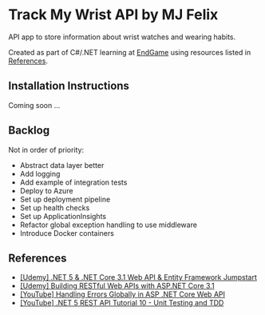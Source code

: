 # Track My Wrist API by MJ Felix

API app to store information about wrist watches and wearing habits.

Created as part of C#/.NET learning at [EndGame](https://www.end-game.com) using resources listed in [References](#references).

## Installation Instructions

Coming soon ...

## Backlog

Not in order of priority:

- Abstract data layer better
- Add logging
- Add example of integration tests
- Deploy to Azure
- Set up deployment pipeline
- Set up health checks
- Set up ApplicationInsights
- Refactor global exception handling to use middleware
- Introduce Docker containers

## References

- [[Udemy] .NET 5 & .NET Core 3.1 Web API & Entity Framework Jumpstart](https://www.udemy.com/course/net-core-31-web-api-entity-framework-core-jumpstart)
- [[Udemy] Building RESTful Web APIs with ASP.NET Core 3.1](https://www.udemy.com/course/building-restful-web-apis-with-aspnet-core)
- [[YouTube] Handling Errors Globally in ASP .NET Core Web API](https://www.youtube.com/watch?v=pOsExnj-_Kg)
- [[YouTube] .NET 5 REST API Tutorial 10 - Unit Testing and TDD](https://www.youtube.com/watch?v=dsD0CMgPjUk)
